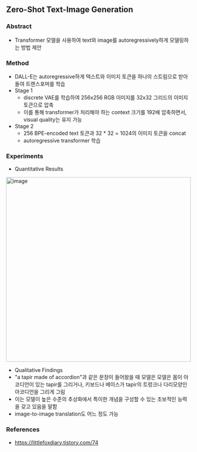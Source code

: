 
## Zero-Shot Text-Image Generation

### Abstract
- Transformer 모델을 사용하여 text와 image를 autoregressively하게 모델링하는 방법 제안

### Method
- DALL-E는 autoregressive하게 텍스트와 이미지 토큰을 하나의 스트림으로 받아들여 트랜스포머를 학습
- Stage 1
  * discrete VAE를 학습하여 256x256 RGB 이미지를 32x32 그리드의 이미지 토큰으로 압축
  * 이를 통해 transformer가 처리해야 하는 context 크기를 192배 압축하면서, visual quality는 유지 가능
- Stage 2
  - 256 BPE-encoded text 토큰과 32 * 32 = 1024의 이미지 토큰을 concat
  - autoregressive transformer 학습

### Experiments
- Quantitative Results
<img width="502" alt="image" src="https://user-images.githubusercontent.com/48814946/120315183-06c26780-c317-11eb-90db-bcecb829ab60.png">

- Qualitative Findings
- "a tapir made of accordion"과 같은 문장이 들어왔을 때 모델은 모델은 몸이 아코디언이 있는 tapir를 그리거나, 키보드나 베이스가 tapir의 트렁크나 다리모양인 아코디언을 그리게 그림
- 이는 모델이 높은 수준의 추상화에서 특이한 개념을 구성할 수 있는 초보적인 능력을 갖고 있음을 말함
- image-to-image translation도 어느 정도 가능



### References
- https://littlefoxdiary.tistory.com/74
